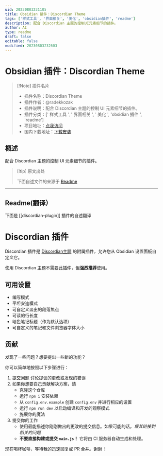 ```yaml
---
uid: 20230803231105
title: Obsidian 插件：Discordian Theme
tags: ['样式工具', '界面相关', '美化', 'obsidian插件', 'readme']
description: 配合 Discordian 主题的控制UI元素细节的插件。
author: AI
type: readme
draft: false
editable: false
modified: 20230803232603
---
```


# Obsidian 插件：Discordian Theme

> [!Note] 插件名片
> - 插件名称：Discordian Theme
> - 插件作者：@radekkozak
> - 插件说明：配合 Discordian 主题的控制 UI 元素细节的插件。
> - 插件分类：[' 样式工具 ', ' 界面相关 ', ' 美化 ', 'obsidian 插件 ', 'readme']
> - 项目地址：[点我访问](https://github.com/radekkozak/discordian-plugin)
> - 国内下载地址：[下载安装](https://pkmer.cn/products/plugin/pluginMarket/?discordian-plugin)

## 概述

配合 Discordian 主题的控制 UI 元素细节的插件。

> [!tip] 原文出处
>
>下面自述文件的来源于 [Readme](https://ghproxy.net/https://raw.githubusercontent.com/radekkozak/discordian-plugin/master/README.md)
>

---

## Readme(翻译）

下面是 [[discordian-plugin]] 插件的自述翻译

# Discordian 插件

Discordian 插件是 [Discordian主题](https://github.com/radekkozak/discordian) 的附属插件，允许您从 Obsidian 设置面板自定义它。

使用 Discordian 主题不需要此插件，但**强烈推荐**使用。

## 可用设置

- 编写模式
- 平坦安迪模式
- 可自定义淡出的段落焦点
- 可读的行长度
- 暗色笔记标题（作为默认选项）
- 可自定义的笔记和文件浏览器字体大小

## 贡献

发现了一些问题？想要提出一些新的功能？

你可以简单地按照以下步骤进行：

1. [提交问题](https://github.com/radekkozak/discordian-plugin/issues/new) 讨论提议的更改或发现的错误
2. 如果你想要自己贡献解决方案，请
    - 克隆这个仓库
    - 运行 `npm i` 安装依赖
    - 从 `config.env.example` 创建 `config.env` 并进行相应的设置
    - 运行 `npm run dev` 以启动编译和开发的观察模式
    - 施展你的魔法
3. 提交你的工作
    - 使用最能描述你刚刚做出的更改的提交信息。如果可能的话，*将其链接到相关的问题*
    - **不要直接构建或提交 `main.js`！** 它将由 CI 服务器自动生成和处理。

现在喝杯咖啡，等待我的迅速回复或 PR 合并。谢谢！

